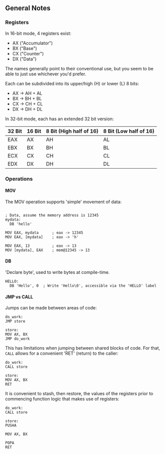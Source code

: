 ## General Notes

### Registers

In 16-bit mode, 4 registers exist:
* AX ("Accumulator")
* BX ("Base")
* CX ("Counter")
* DX ("Data")

The names generally point to their conventional use, but you seem to be able to just use whichever you'd prefer.

Each can be subdivided into its upper/high (H) or lower (L) 8 bits:
* AX -> AH + AL
* BX -> BH + BL
* CX -> CH + CL
* DX -> DH + DL

In 32-bit mode, each has an extended 32 bit version:

| 32 Bit | 16 Bit | 8 Bit (High half of 16) | 8 Bit (Low half of 16) |
| ---- | ---- | ---- | ---- |
| EAX | AX | AH | AL |
| EBX | BX | BH | BL |
| ECX | CX | CH | CL |
| EDX | DX | DH | DL |

### Operations

#### MOV

The MOV operation supports 'simple' movement of data:
```

; Data, assume the memory address is 12345
mydata:
  DB 'hello'

MOV EAX, mydata      ; eax -> 12345
MOV EAX, [mydata]    ; eax -> 'h'

MOV EAX, 13          ; eax -> 13
MOV [mydata], EAX    ; mem@12345 -> 13 
```

#### DB

'Declare byte', used to write bytes at compile-time.

```
HELLO:
  DB 'Hello', 0  ; Write 'Hello\0', accessible via the 'HELLO' label
```

#### JMP vs CALL

Jumps can be made between areas of code:

```
do_work:
JMP store

store:
MOV AX, BX
JMP do_work
```

This has limitations when jumping between shared blocks of code. For that, `CALL` allows for a convenient 'RET' (return) to the caller:

```
do_work:
CALL store

store:
MOV AX, BX
RET
```

It is convenient to stash, then restore, the values of the registers prior to commencing function logic that makes use of registers:

```
do_work:
CALL store

store:
PUSHA

MOV AX, BX

POPA
RET
```
